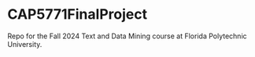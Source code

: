# CAP5771FinalProject
Repo for the Fall 2024 Text and Data Mining course at Florida Polytechnic University.
